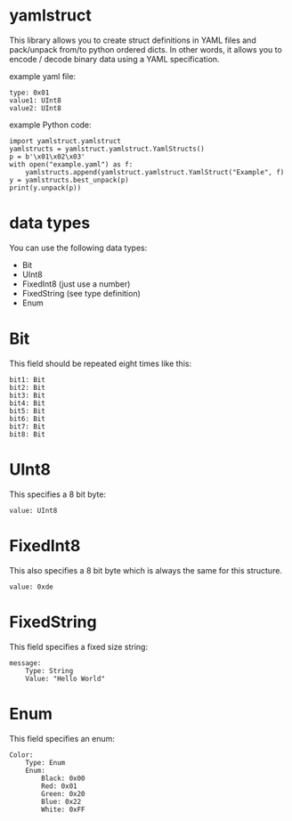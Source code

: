 # yamlstruct

This library allows you to create struct definitions in YAML files and pack/unpack from/to python ordered dicts. In other words, it allows you to encode / decode binary data using a YAML specification.

example yaml file:
```
type: 0x01
value1: UInt8
value2: UInt8
```

example Python code:
```
import yamlstruct.yamlstruct
yamlstructs = yamlstruct.yamlstruct.YamlStructs()
p = b'\x01\x02\x03'
with open("example.yaml") as f:
    yamlstructs.append(yamlstruct.yamlstruct.YamlStruct("Example", f)
y = yamlstructs.best_unpack(p)
print(y.unpack(p))
```

# data types

You can use the following data types:
- Bit
- UInt8
- FixedInt8 (just use a number)
- FixedString (see type definition)
- Enum

# Bit

This field should be repeated eight times like this:
```
bit1: Bit
bit2: Bit
bit3: Bit
bit4: Bit
bit5: Bit
bit6: Bit
bit7: Bit
bit8: Bit
```

# UInt8

This specifies a 8 bit byte:
```
value: UInt8
```

# FixedInt8
This also specifies a 8 bit byte which is always the same for this structure.

```
value: 0xde
```

# FixedString

This field specifies a fixed size string:
```
message:
    Type: String
    Value: "Hello World"
```

# Enum

This field specifies an enum:
```
Color:
    Type: Enum
    Enum:
        Black: 0x00
        Red: 0x01
        Green: 0x20
        Blue: 0x22
        White: 0xFF
```
